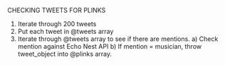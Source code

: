CHECKING TWEETS FOR PLINKS

1) Iterate through 200 tweets
2) Put each tweet in @tweets array
3) Iterate through @tweets array to see if there are mentions.
	a) Check mention against Echo Nest API
	b) If mention = musician, throw tweet_object into @plinks array.